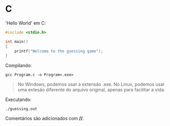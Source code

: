 # C

'Hello World' em C:
```C
#include <stdio.h>

int main()
{
    printf("Welcome to the guessing game");
}
```

Compilando:
```shell
gcc Program.c -o Program<.exe>
```
>No Windows, podemos usar a extensão .exe. No Linux, podemos usar uma extesão diferente do arquivo original, apenas para facilitar a vida.

Executando:
```shell
./guessing.out
```
Comentários são adicionados com **//**.